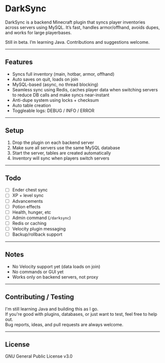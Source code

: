 # DarkSync

DarkSync is a backend Minecraft plugin that syncs player inventories across servers using MySQL. It’s fast, handles armor/offhand, avoids dupes, and works for large playerbases.

Still in beta. I’m learning Java. Contributions and suggestions welcome.

---

## Features

- Syncs full inventory (main, hotbar, armor, offhand)
- Auto saves on quit, loads on join
- MySQL-based (async, no thread blocking)
- Seamless sync using Redis, caches player data when switching servers to reduce DB calls and make syncs near-instant
- Anti-dupe system using locks + checksum
- Auto table creation
- Toggleable logs: DEBUG / INFO / ERROR

---

## Setup

1. Drop the plugin on each backend server
2. Make sure all servers use the same MySQL database
3. Start the server, tables are created automatically
4. Inventory will sync when players switch servers

---

## Todo

- [ ] Ender chest sync  
- [ ] XP + level sync  
- [ ] Advancements  
- [ ] Potion effects  
- [ ] Health, hunger, etc  
- [ ] Admin command (`/darksync`)  
- [ ] Redis or caching  
- [ ] Velocity plugin messaging  
- [ ] Backup/rollback support

---

## Notes

- No Velocity support yet (data loads on join)
- No commands or GUI yet
- Works only on backend servers, not proxy

---

## Contributing / Testing

I'm still learning Java and building this as I go.  
If you're good with plugins, databases, or just want to test, feel free to help out.  
Bug reports, ideas, and pull requests are always welcome.

---

## License

GNU General Public License v3.0
